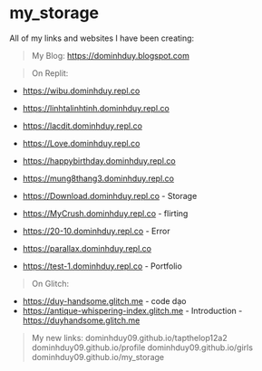 # my_storage
All of my links and websites I have been creating:
> My Blog: https://dominhduy.blogspot.com

> On Replit:
- https://wibu.dominhduy.repl.co
- https://linhtalinhtinh.dominhduy.repl.co
- https://lacdit.dominhduy.repl.co
- https://Love.dominhduy.repl.co

- https://happybirthday.dominhduy.repl.co
- https://mung8thang3.dominhduy.repl.co

- https://Download.dominhduy.repl.co - Storage

- https://MyCrush.dominhduy.repl.co - flirting
- https://20-10.dominhduy.repl.co - Error

- https://parallax.dominhduy.repl.co
- https://test-1.dominhduy.repl.co - Portfolio

> On Glitch:
- https://duy-handsome.glitch.me - code dạo
- https://antique-whispering-index.glitch.me - Introduction - https://duyhandsome.glitch.me

> My new links:
dominhduy09.github.io/tapthelop12a2
dominhduy09.github.io/profile
dominhduy09.github.io/girls
dominhduy09.github.io/my_storage
